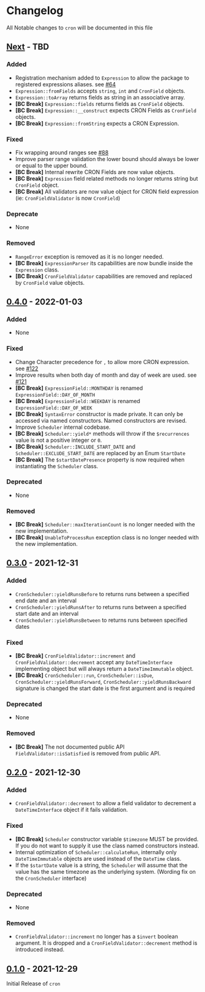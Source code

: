 # Changelog

All Notable changes to `cron` will be documented in this file

## [Next] - TBD

### Added

- Registration mechanism added to `Expression` to allow the package to registered expressions aliases. see [#64](https://github.com/dragonmantank/cron-expression/pull/64/)
- `Expression::fromFields` accepts `string`, `int` and `CronField` objects.
- `Expression::toArray` returns fields as string in an associative array.
- **[BC Break]** `Expression::fields` returns fields as `CronField` objects.
- **[BC Break]** `Expression::__construct` expects CRON Fields as `CronField` objects.
- **[BC Break]** `Expression::fromString` expects a CRON Expression.

### Fixed

- Fix wrapping around ranges see [#88](https://github.com/dragonmantank/cron-expression/issue/88/)
- Improve parser range validation the lower bound should always be lower or equal to the upper bound.
- **[BC Break]** Internal rewrite CRON Fields are now value objects.
- **[BC Break]** `Expression` field related methods no longer returns string but `CronField` object.
- **[BC Break]** All validators are now value object for CRON field expression (ie: `CronFieldValidator` is now `CronField`)

### Deprecate

- None

### Removed

- `RangeError` exception is removed as it is no longer needed.
- **[BC Break]** `ExpressionParser` its capabilities are now bundle inside the `Expression` class.
- **[BC Break]** `CronFieldValidator` capabilities are removed and replaced by `CronField` value objects.

## [0.4.0] - 2022-01-03

### Added

- None

### Fixed

- Change Character precedence for `,` to allow more CRON expression. see [#122](https://github.com/dragonmantank/cron-expression/pull/122/)
- Improve results when both day of month and day of week are used. see [#121](https://github.com/dragonmantank/cron-expression/pull/121/)
- **[BC Break]** `ExpressionField::MONTHDAY` is renamed `ExpressionField::DAY_OF_MONTH`
- **[BC Break]** `ExpressionField::WEEKDAY` is renamed `ExpressionField::DAY_OF_WEEK`
- **[BC Break]** `SyntaxError` constructor is made private. It can only be accessed via named constructors. Named constructors are revised.
- Improve `Scheduler` internal codebase.
- **[BC Break]** `Scheduler::yield*` methods will throw if the `$recurrences` value is not a positive integer or `0`.
- **[BC Break]** `Scheduler::INCLUDE_START_DATE` and `Scheduler::EXCLUDE_START_DATE` are replaced by an Enum `StartDate`
- **[BC Break]** The `$startDatePresence` property is now required when instantiating the `Scheduler` class.

### Deprecated

- None

### Removed

- **[BC Break]** `Scheduler::maxIterationCount` is no longer needed with the new implementation.
- **[BC Break]** `UnableToProcessRun` exception class is no longer needed with the new implementation.

## [0.3.0] - 2021-12-31

### Added

- `CronScheduler::yieldRunsBefore` to returns runs between a specified end date and an interval
- `CronScheduler::yieldRunsAfter` to returns runs between a specified start date and an interval
- `CronScheduler::yieldRunsBetween` to returns runs between specified dates

### Fixed

- **[BC Break]** `CronFieldValidator::increment` and `CronFieldValidator::decrement` accept any `DateTimeInterface` implementing object but will always return a `DateTimeImmutable` object.
- **[BC Break]** `CronScheduler::run`, `CronScheduler::isDue`, `CronScheduler::yieldRunsForward`, `CronScheduler::yieldRunsBackward` signature is changed the start date is the first argument and is required

### Deprecated

- None

### Removed

- **[BC Break]** The not documented public API `FieldValidator::isSatisfied` is removed from public API.

## [0.2.0] - 2021-12-30

### Added

- `CronFieldValidator::decrement` to allow a field validator to decrement a `DateTimeInterface` object if it fails validation.

### Fixed

- **[BC Break]** `Scheduler` constructor variable `$timezone` MUST be provided. If you do not want to supply it use the class named constructors instead.
- Internal optimization of `Scheduler::calculateRun`, internally only `DateTimeImmutable` objects are used instead of the `DateTime` class.
- If the `$startDate` value is a string, the `Scheduler` will assume that the value has the same timezone as the underlying system. (Wording fix on the `CronScheduler` interface)

### Deprecated

- None

### Removed

- `CronFieldValidator::increment` no longer has a `$invert` boolean argument. It is dropped and a `CronFieldValidator::decrement` method is introduced instead.

## [0.1.0] - 2021-12-29

Initial Release of `cron`

[Next]: https://github.com/bakame-php/cron-expression/compare/0.4.0...master
[0.4.0]: https://github.com/bakame-php/cron-expression/compare/0.2.0...0.4.0
[0.3.0]: https://github.com/bakame-php/cron-expression/compare/0.2.0...0.3.0
[0.2.0]: https://github.com/bakame-php/cron-expression/compare/0.1.0...0.2.0
[0.1.0]: https://github.com/bakame-php/cron-expression/releases/tag/0.1.0
